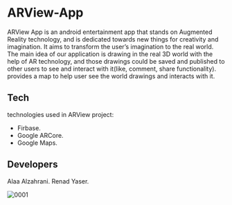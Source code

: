 # ARView-App
ARView App is an android entertainment app that stands on Augmented Reality technology, and is dedicated towards new things for creativity and imagination. It aims to transform the user’s imagination to the real world. The main idea of our application is drawing in the real 3D world with the help of AR technology, and those drawings could be saved and published to other users to see and interact with it(like, comment, share functionality). provides a map to help user see the world drawings and interacts with it.

## Tech
technologies used in ARView project:
* Firbase.
* Google ARCore.
* Google Maps.

## Developers
Alaa Alzahrani.
Renad Yaser.


![0001](https://user-images.githubusercontent.com/32674646/56648217-90f56780-668b-11e9-9bd1-71b563042f23.jpg)
